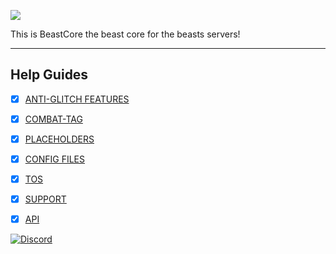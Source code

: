 ![](https://i.imgur.com/51yZkCD.png)

This is BeastCore the beast core for the beasts servers!

***


## Help Guides
- [x] [ANTI-GLITCH FEATURES](https://github.com/daniel097541/BeastCoreWiki/wiki/Anti-Glitch-features)
- [x] [COMBAT-TAG](https://github.com/daniel097541/BeastCoreWiki/wiki/Add-Ons)
- [x] [PLACEHOLDERS](https://github.com/daniel097541/BeastCoreWiki/wiki/Placeholders)
- [x] [CONFIG FILES](https://github.com/daniel097541/BeastCoreWiki/wiki/Config-files)
- [x] [TOS](https://github.com/daniel097541/BeastFactionsWiki/wiki/Customizable-roles)
- [x] [SUPPORT](https://github.com/daniel097541/BeastFactionsWiki/wiki/Factions-Relations)
- [x] [API](https://github.com/daniel097541/BeastCoreWiki/wiki/API)


[![Discord](https://imgur.com/MFRRBn4.png)](https://discord.gg/bFZPgaa)

